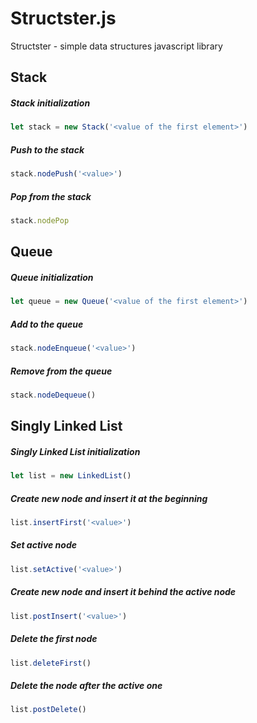# Structster.js
Structster - simple data structures javascript library

## Stack
##### Stack initialization
```javascript
let stack = new Stack('<value of the first element>')
```
##### Push to the stack
```javascript
stack.nodePush('<value>')
```
##### Pop from the stack
```javascript
stack.nodePop
```

## Queue
##### Queue initialization
```javascript
let queue = new Queue('<value of the first element>')
```
##### Add to the queue
```javascript
stack.nodeEnqueue('<value>')
```

##### Remove from the queue
```javascript
stack.nodeDequeue()
```

## Singly Linked List
##### Singly Linked List initialization
```javascript
let list = new LinkedList()
```
##### Create new node and insert it at the beginning
```javascript
list.insertFirst('<value>')
```
##### Set active node
```javascript
list.setActive('<value>')
```
##### Create new node and insert it behind the active node
```javascript
list.postInsert('<value>')
```
##### Delete the first node
```javascript
list.deleteFirst()
```
##### Delete the node after the active one
```javascript
list.postDelete()
```
